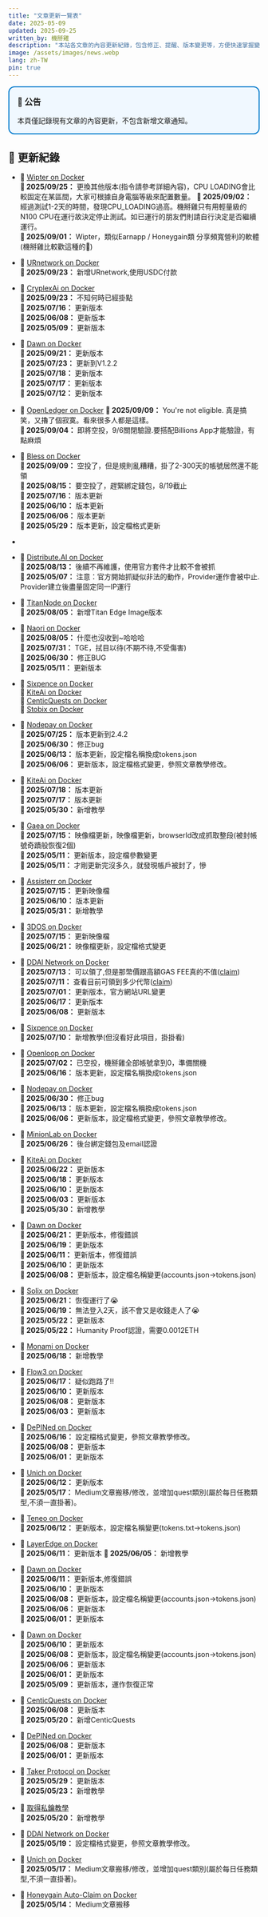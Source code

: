 ```yaml
---
title: "文章更新一覽表"
date: 2025-05-09
updated: 2025-09-25
written_by: 機掰雞
description: "本站各文章的內容更新紀錄，包含修正、提醒、版本變更等，方便快速掌握變動內容。"
image: /assets/images/news.webp
lang: zh-TW
pin: true
---
```


<div style="border: 2px solid #007acc; padding: 1rem; border-radius: 0.75rem; background-color: #f0f8ff; margin-bottom: 1.5rem;">
  <h3 style="margin-top: 0;">📢 公告</h3>
  <p style="margin: 0.5rem 0 0 0;">本頁僅記錄現有文章的內容更新，不包含新增文章通知。</p>
</div>

## 📅 更新紀錄
- 📝 [Wipter on Docker](/posts/Wipter-on-Docker/)  
  **📅 2025/09/25：** 更換其他版本(指令請參考詳細內容)，CPU LOADING會比較固定在某區間，大家可根據自身電腦等級來配置數量。
  **📅 2025/09/02：** 經過測試1-2天的時間，發現CPU_LOADING過高。機掰雞只有用輕量級的N100 CPU在運行故決定停止測試。如已運行的朋友們則請自行決定是否繼續運行。  
  **📅 2025/09/01：** Wipter，類似Earnapp / Honeygain類 分享頻寬營利的軟體(機掰雞比較歡這種的💞)

- 📝 [URnetwork on Docker](/posts/URnetwork-on-Docker/)    
  **📅 2025/09/23：** 新增URnetwork,使用USDC付款

- 📝 [CryplexAi on Docker](/posts/CryplexAi-on-Docker/)  
  **📅 2025/09/23：** 不知何時已經掛點   
  **📅 2025/07/16：** 更新版本  
  **📅 2025/06/08：** 更新版本  
  **📅 2025/05/09：** 更新版本

- 📝 [Dawn on Docker](/posts/Dawn-on-Docker/)  
  **📅 2025/09/21：** 更新版本  
  **📅 2025/07/23：** 更新到V1.2.2  
  **📅 2025/07/18：** 更新版本  
  **📅 2025/07/17：** 更新版本   
  **📅 2025/07/12：** 更新版本

- 📝 [OpenLedger on Docker](/posts/OpenLedger-on-Docker/)
  **📅 2025/09/09：** You're not eligible. 真是搞笑，又擼了個寂寞。看來很多人都是這樣。  
  **📅 2025/09/04：** 即將空投，9/6關閉驗證.要搭配Billions App才能驗證，有點麻煩


- 📝 [Bless on Docker](/posts/Bless-on-Docker/)  
  **📅 2025/09/09：** 空投了，但是規則亂糟糟，掛了2-300天的帳號居然還不能領  
  **📅 2025/08/15：** 要空投了，趕緊綁定錢包，8/19截止  
  **📅 2025/07/16：** 版本更新  
  **📅 2025/06/10：** 版本更新  
  **📅 2025/06/06：** 版本更新  
  **📅 2025/05/29：** 版本更新，設定檔格式更新
- 
- 📝 [Distribute.AI on Docker](/posts/DistributeAI-on-Docker)  
  **📅 2025/08/13：** 後續不再維護，使用官方套件才比較不會被抓  
  **📅 2025/05/07：** 注意：官方開始抓疑似非法的動作，Provider運作會被中止. Provider建立後盡量固定同一IP運行  

- 📝 [TitanNode on Docker](/posts/TitanNode-on-Docker/)  
  **📅 2025/08/05：** 新增Titan Edge Image版本

- 📝 [Naori on Docker](/posts/Naoris-on-Docker/)  
  **📅 2025/08/05：** 什麼也沒收到~哈哈哈  
  **📅 2025/07/31：** TGE，拭目以待(不期不待,不受傷害)  
  **📅 2025/06/30：** 修正BUG  
  **📅 2025/05/11：** 更新版本

- 📝 [Sixpence on Docker](/posts/Sixpence-on-Docker/)  
  📝 [KiteAi on Docker](/posts/KiteAi-on-Docker/)  
  📝 [CenticQuests on Docker](/posts/CenticQuests-on-Docker/)  
  📝 [Stobix on Docker](/posts/Stobix-on-Docker/)  

- 📝 [Nodepay on Docker](/posts/Nodepay-on-Docker/)  
  **📅 2025/07/25：** 版本更新到2.4.2  
  **📅 2025/06/30：** 修正bug  
  **📅 2025/06/13：** 版本更新，設定檔名稱換成tokens.json  
  **📅 2025/06/06：** 更新版本，設定檔格式變更，參照文章教學修改。

- 📝 [KiteAi on Docker](/posts/KiteAi-on-Docker/)  
  **📅 2025/07/18：** 版本更新  
  **📅 2025/07/17：** 版本更新    
  **📅 2025/05/30：** 新增教學   

- 📝 [Gaea on Docker](/posts/Gaea-on-Docker/)  
  **📅 2025/07/15：** 映像檔更新，映像檔更新，browserId改成抓取整段(被封帳號奇蹟般恢復2個)  
  **📅 2025/05/11：** 更新版本，設定檔參數變更  
  **📅 2025/05/11：** 才剛更新完沒多久，就發現帳戶被封了，慘  

- 📝 [Assisterr on Docker](/posts/Assisterr-on-Docker/)  
  **📅 2025/07/15：** 更新映像檔   
  **📅 2025/06/10：** 版本更新  
  **📅 2025/05/31：** 新增教學

- 📝 [3DOS on Docker](/posts/3DOS-on-Docker/)  
  **📅 2025/07/15：** 更新映像檔  
  **📅 2025/06/21：** 映像檔更新，設定檔格式變更

- 📝 [DDAI Network on Docker](/posts/DDAI-Network-on-Docker/)  
  **📅 2025/07/13：** 可以領了,但是那幣價跟高額GAS FEE真的不值([claim](https://app.ddai.space/claim))  
  **📅 2025/07/11：** 查看目前可領到多少代幣([claim](https://app.ddai.space/claim))   
  **📅 2025/07/01：** 更新版本，官方網站URL變更    
  **📅 2025/06/17：** 更新版本   
  **📅 2025/06/08：** 更新版本

  
- 📝 [Sixpence on Docker](/posts/Sixpence-on-Docker/)  
  **📅 2025/07/10：** 新增教學(但沒看好此項目，掛掛看)  

- 📝 [Openloop on Docker](/posts/Openloop-on-Docker/)  
  **📅 2025/07/02：** 已空投，機掰雞全部帳號拿到0，準備關機  
  **📅 2025/06/16：** 版本更新，設定檔名稱換成tokens.json

- 📝 [Nodepay on Docker](/posts/Nodepay-on-Docker/)  
  **📅 2025/06/30：** 修正bug  
  **📅 2025/06/13：** 版本更新，設定檔名稱換成tokens.json  
  **📅 2025/06/06：** 更新版本，設定檔格式變更，參照文章教學修改。

- 📝 [MinionLab on Docker](/posts/MinionLab-on-Docker/)  
  **📅 2025/06/26：** 後台綁定錢包及email認證

- 📝 [KiteAi on Docker](/posts/KiteAi-on-Docker/)  
  **📅 2025/06/22：** 更新版本  
  **📅 2025/06/18：** 更新版本  
  **📅 2025/06/10：** 更新版本  
  **📅 2025/06/03：** 更新版本  
  **📅 2025/05/30：** 新增教學

- 📝 [Dawn on Docker](/posts/Dawn-on-Docker/)  
  **📅 2025/06/21：** 更新版本，修復錯誤  
  **📅 2025/06/19：** 更新版本  
  **📅 2025/06/11：** 更新版本，修復錯誤  
  **📅 2025/06/10：** 更新版本  
  **📅 2025/06/08：** 更新版本，設定檔名稱變更(accounts.json->tokens.json)

- 📝 [Solix on Docker](/posts/Solix-on-Docker/)  
  **📅 2025/06/21：** 恢復運行了😭     
  **📅 2025/06/19：** 無法登入2天，該不會又是收錢走人了😭    
  **📅 2025/05/22：** 更新版本   
  **📅 2025/05/22：** Humanity Proof認證，需要0.0012ETH

- 📝 [Monami on Docker](/posts/Monami-on-Docker/)  
  **📅 2025/06/18：** 新增教學


- 📝 [Flow3 on Docker](/posts/Flow3-on-Docker/)  
  **📅 2025/06/17：** 疑似跑路了!!  
  **📅 2025/06/10：** 更新版本   
  **📅 2025/06/08：** 更新版本   
  **📅 2025/06/03：** 更新版本


- 📝 [DePINed on Docker](/posts/DePINed-on-Docker/)  
  **📅 2025/06/16：** 設定檔格式變更，參照文章教學修改。  
  **📅 2025/06/08：** 更新版本   
  **📅 2025/06/01：** 更新版本


- 📝 [Unich on Docker](/posts/Unich-on-Docker/)   
  **📅 2025/06/12：** 更新版本  
  **📅 2025/05/17：** Medium文章搬移/修改，並增加quest類別(屬於每日任務類型,不須一直掛著)。

- 📝 [Teneo on Docker](/posts/Teneo-on-Docker/)  
  **📅 2025/06/12：** 更新版本，設定檔名稱變更(tokens.txt->tokens.json)

- 📝 [LayerEdge on Docker](/posts/LayerEdge-on-Docker/)  
  **📅 2025/06/11：** 更新版本
  **📅 2025/06/05：** 新增教學
- 📝 [Dawn on Docker](/posts/Dawn-on-Docker/)  
  **📅 2025/06/11：** 更新版本,修復錯誤  
  **📅 2025/06/10：** 更新版本  
  **📅 2025/06/08：** 更新版本，設定檔名稱變更(accounts.json->tokens.json)  
  **📅 2025/06/06：** 更新版本  
  **📅 2025/06/01：** 更新版本

- 📝 [Dawn on Docker](/posts/Dawn-on-Docker/)  
  **📅 2025/06/10：** 更新版本  
  **📅 2025/06/08：** 更新版本，設定檔名稱變更(accounts.json->tokens.json)  
  **📅 2025/06/06：** 更新版本  
  **📅 2025/06/01：** 更新版本  
  **📅 2025/05/09：** 更新版本，運作恢復正常
 
- 📝 [CenticQuests on Docker](/posts/CenticQuests-on-Docker/)  
  **📅 2025/06/08：** 更新版本  
  **📅 2025/05/20：** 新增CenticQuests

- 📝 [DePINed on Docker](/posts/DePINed-on-Docker/)  
  **📅 2025/06/08：** 更新版本   
  **📅 2025/06/01：** 更新版本


- 📝 [Taker Protocol on Docker](/posts/Taker-Protocol-on-Docker/)  
  **📅 2025/05/29：** 更新版本  
  **📅 2025/05/23：** 新增教學


- 📝 [取得私鑰教學](/posts/Get-Your-Private-Key/)  
  **📅 2025/05/20：** 新增教學

- 📝 [DDAI Network on Docker](/posts/DDAI-Network-on-Docker/)  
  **📅 2025/05/19：** 設定檔格式變更，參照文章教學修改。

- 📝 [Unich on Docker](/posts/Unich-on-Docker/)  
  **📅 2025/05/17：** Medium文章搬移/修改，並增加quest類別(屬於每日任務類型,不須一直掛著)。

- 📝 [Honeygain Auto-Claim on Docker](/posts/Honeygain-Claim-Bot-on-Docker/)  
  **📅 2025/05/14：** Medium文章搬移
